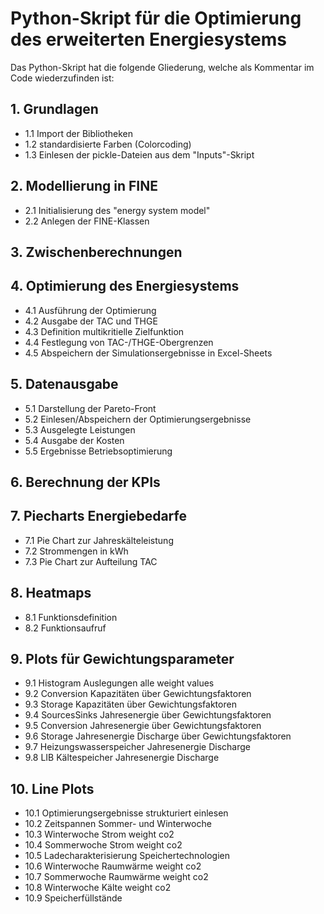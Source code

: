 # Python-Skript für die Optimierung des erweiterten Energiesystems

Das Python-Skript hat die folgende Gliederung, welche als Kommentar im Code wiederzufinden ist:

## 1. Grundlagen
- 1.1 Import der Bibliotheken
- 1.2 standardisierte Farben (Colorcoding)
- 1.3 Einlesen der pickle-Dateien aus dem "Inputs"-Skript

## 2. Modellierung in FINE
- 2.1 Initialisierung des "energy system model"
- 2.2 Anlegen der FINE-Klassen

## 3. Zwischenberechnungen

## 4. Optimierung des Energiesystems
- 4.1 Ausführung der Optimierung
- 4.2 Ausgabe der TAC und THGE
- 4.3 Definition multikritielle Zielfunktion
- 4.4 Festlegung von TAC-/THGE-Obergrenzen
- 4.5 Abspeichern der Simulationsergebnisse in Excel-Sheets

## 5. Datenausgabe
- 5.1 Darstellung der Pareto-Front
- 5.2 Einlesen/Abspeichern der Optimierungsergebnisse
- 5.3 Ausgelegte Leistungen
- 5.4 Ausgabe der Kosten
- 5.5 Ergebnisse Betriebsoptimierung

## 6. Berechnung der KPIs

## 7. Piecharts Energiebedarfe
- 7.1 Pie Chart zur Jahreskälteleistung
- 7.2 Strommengen in kWh
- 7.3 Pie Chart zur Aufteilung TAC

## 8. Heatmaps
- 8.1 Funktionsdefinition
- 8.2 Funktionsaufruf

## 9. Plots für Gewichtungsparameter
- 9.1 Histogram Auslegungen alle weight values
- 9.2 Conversion Kapazitäten über Gewichtungsfaktoren
- 9.3 Storage Kapazitäten über Gewichtungsfaktoren
- 9.4 SourcesSinks Jahresenergie über Gewichtungsfaktoren
- 9.5 Conversion Jahresenergie über Gewichtungsfaktoren
- 9.6 Storage Jahresenergie Discharge über Gewichtungsfaktoren
- 9.7 Heizungswasserspeicher Jahresenergie Discharge
- 9.8 LIB Kältespeicher Jahresenergie Discharge

## 10. Line Plots
- 10.1 Optimierungsergebnisse strukturiert einlesen
- 10.2 Zeitspannen Sommer- und Winterwoche
- 10.3 Winterwoche Strom weight co2
- 10.4 Sommerwoche Strom weight co2
- 10.5 Ladecharakterisierung Speichertechnologien
- 10.6 Winterwoche Raumwärme weight co2
- 10.7 Sommerwoche Raumwärme weight co2
- 10.8 Winterwoche Kälte weight co2
- 10.9 Speicherfüllstände
